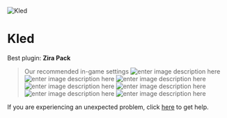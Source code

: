   ![Kled]()
# Kled

 Best plugin: **Zira Pack**
 


> Our recommended in-game settings
![enter image description here](https://cdn.discordapp.com/attachments/1002870452177342474/1002886743919427685/unknown.png)
![enter image description here](https://cdn.discordapp.com/attachments/1002870452177342474/1002886749095206912/unknown.png)
![enter image description here](https://cdn.discordapp.com/attachments/1002870452177342474/1002886753406963772/unknown.png)
![enter image description here](https://cdn.discordapp.com/attachments/1002870452177342474/1002886757555118160/unknown.png)
![enter image description here](https://cdn.discordapp.com/attachments/1002870452177342474/1002886761451618336/unknown.png)
![enter image description here](https://cdn.discordapp.com/attachments/1002870452177342474/1002886766405111819/unknown.png)
![enter image description here](https://cdn.discordapp.com/attachments/1002870452177342474/1002886770456797225/unknown.png)

If you are experiencing an unexpected problem, click [here](https://github.com/y1n/BGX.Support/tree/main/%F0%9F%87%AC%F0%9F%87%A7%20English) to get help.
